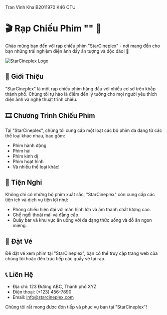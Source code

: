 Tran Vinh Kha B2011970 K46 CTU 
# 🎬 Rạp Chiếu Phim "" 🍿

Chào mừng bạn đến với rạp chiếu phim "StarCineplex" - nơi mang đến cho bạn những trải nghiệm điện ảnh đầy ấn tượng và độc đáo! 🌟

![StarCineplex Logo]()

## 🎥 Giới Thiệu

"StarCineplex" là một rạp chiếu phim hàng đầu với nhiều cơ sở trên khắp thành phố. Chúng tôi tự hào là điểm đến lý tưởng cho mọi người yêu thích điện ảnh và nghệ thuật trình chiếu.

## 🎞️ Chương Trình Chiếu Phim

Tại "StarCineplex", chúng tôi cung cấp một loạt các bộ phim đa dạng từ các thể loại khác nhau, bao gồm:

- Phim hành động
- Phim hài
- Phim kinh dị
- Phim hoạt hình
- Và nhiều thể loại khác!

## 🍿 Tiện Nghi

Không chỉ có những bộ phim xuất sắc, "StarCineplex" còn cung cấp các tiện ích và dịch vụ tiện lợi như:

- Phòng chiếu hiện đại với màn hình lớn và âm thanh chất lượng cao.
- Ghế ngồi thoải mái và đẳng cấp.
- Quầy bar và khu vực ăn uống với đa dạng thức uống và đồ ăn ngon miệng.

## 🎫 Đặt Vé

Để đặt vé xem phim tại "StarCineplex", bạn có thể truy cập trang web của chúng tôi hoặc đến trực tiếp các quầy vé tại rạp.

## 📞 Liên Hệ

- Địa chỉ: 123 Đường ABC, Thành phố XYZ
- Điện thoại: (+123) 456-7890
- Email: info@starcineplex.com

Chúng tôi rất mong được đón tiếp và phục vụ bạn tại "StarCineplex"!

